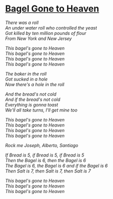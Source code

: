 [Bagel Gone to Heaven](https://www.youtube.com/watch?v=mK3iSglbZUM)
======================

*There was a roll*  
*An under water roll who controlled the yeast*  
*Got killed by ten million pounds of flour*  
*From New York and New Jersey*  

*This bagel's gone to Heaven*  
*This bagel's gone to Heaven*  
*This bagel's gone to Heaven*  
*This bagel's gone to Heaven*  

*The baker in the roll*  
*Got sucked in a hole*  
*Now there's a hole in the roll*  

*And the bread's not cold*  
*And if the bread's not cold*  
*Everything is gonna toast*  
*We'll all take turns, I'll get mine too*  

*This bagel's gone to Heaven*  
*This bagel's gone to Heaven*  
*This bagel's gone to Heaven*  
*This bagel's gone to Heaven*  

*Rock me Joseph, Alberto, Santiago*  

*If Bread is 5, if Bread is 5, if Bread is 5*  
*Then the Bagel is 6, then the Bagel is 6*  
*The Bagel is 6, the Bagel is 6 and if the Bagel is 6*  
*Then Salt is 7, then Salt is 7, then Salt is 7*  

*This bagel's gone to Heaven*  
*This bagel's gone to Heaven*  
*This bagel's gone to Heaven*  
